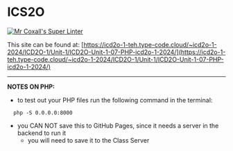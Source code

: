 # ICS2O

[![Mr Coxall's Super Linter](https://github.com/MTHS-ICD2O-1-2024/ICD2O-Unit-1-07-PHP-icd2o-1-2024/workflows/Mr%20Coxall's%20Super%20Linter/badge.svg)](https://github.com/MTHS-ICD2O-1-2024/ICD2O-Unit-1-07-PHP-icd2o-1-2024/actions)

This site can be found at: [https://icd2o-1-teh.type-code.cloud/~icd2o-1-2024/ICD2O-1/Unit-1/ICD2O-Unit-1-07-PHP-icd2o-1-2024/](https://icd2o-1-teh.type-code.cloud/~icd2o-1-2024/ICD2O-1/Unit-1/ICD2O-Unit-1-07-PHP-icd2o-1-2024/)

---

**NOTES ON PHP:**
- to test out your PHP files run the following command in the terminal:
```console
  php -S 0.0.0.0:8000
```
- you CAN NOT save this to GitHub Pages, since it needs a server in the backend to run it
  - you will need to save it to the Class Server
